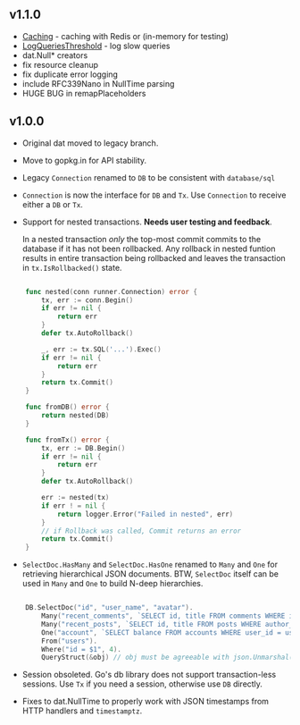 ## v1.1.0

*   [Caching](https://github.com/mgutz/dat#caching) - caching with Redis or (in-memory for testing)
*   [LogQueriesThreshold](https://github.com/mgutz/dat#tracing-sql) - log slow queries
*   dat.Null* creators
*   fix resource cleanup
*   fix duplicate error logging
*   include RFC339Nano in NullTime parsing
*   HUGE BUG in remapPlaceholders

## v1.0.0

*   Original dat moved to legacy branch.

*   Move to gopkg.in for API stability.

*   Legacy `Connection` renamed to `DB` to be consistent with `database/sql`

*   `Connection` is now the interface for `DB` and `Tx`. Use `Connection` to
    receive either a `DB` or `Tx`.

*   Support for nested transactions. **Needs user testing and feedback**.

    In a nested transaction *only* the top-most commit commits to the
    database if it has not been rollbacked. Any rollback in nested
    funtion results in entire transaction being rollbacked and leaves the transaction
    in `tx.IsRollbacked()` state.

``` go

    func nested(conn runner.Connection) error {
        tx, err := conn.Begin()
        if err != nil {
            return err
        }
        defer tx.AutoRollback()

        _, err := tx.SQL('...').Exec()
        if err != nil {
            return err
        }
        return tx.Commit()
    }

    func fromDB() error {
        return nested(DB)
    }

    func fromTx() error {
        tx, err := DB.Begin()
        if err != nil {
            return err
        }
        defer tx.AutoRollback()

        err := nested(tx)
        if err ! = nil {
            return logger.Error("Failed in nested", err)
        }
        // if Rollback was called, Commit returns an error
        return tx.Commit()
    }

```

*   `SelectDoc.HasMany` and `SelectDoc.HasOne` renamed to `Many` and `One` for
    retrieving hierarchical JSON documents. BTW, `SelectDoc` itself can be used
    in `Many` and `One` to build N-deep hierarchies.

```go

    DB.SelectDoc("id", "user_name", "avatar").
        Many("recent_comments", `SELECT id, title FROM comments WHERE id = users.id LIMIT 10`).
        Many("recent_posts", `SELECT id, title FROM posts WHERE author_id = users.id LIMIT 10`).
        One("account", `SELECT balance FROM accounts WHERE user_id = users.id`).
        From("users").
        Where("id = $1", 4).
        QueryStruct(&obj) // obj must be agreeable with json.Unmarshal()

```

*   Session obsoleted. Go's db library does not support transaction-less
    sessions. Use `Tx` if you need a session, otherwise use `DB` directly.

*   Fixes to dat.NullTime to properly work with JSON timestamps from HTTP
    handlers and `timestamptz`.

